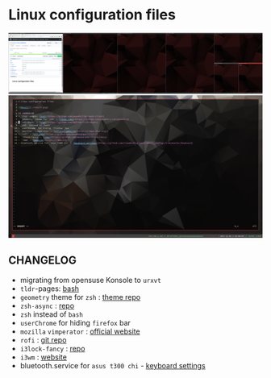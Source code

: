 # Linux configuration files

![Result](./result.png)
![transparency](./transparent.png)
## CHANGELOG
- migrating from opensuse Konsole to `urxvt`
- `tldr`-pages: [bash](https://github.com/pepa65/tldr-bash-client)
- `geometry` theme for `zsh` : [theme repo](https://github.com/geometry-zsh/geometry)
- `zsh-async` : [repo](https://github.com/mafredri/zsh-async)
- `zsh` instead of `bash`
- `userChrome` for hiding `firefox` bar
- `mozilla` `vimperator` : [official website](http://vimperator.org/)
- `rofi` : [git repo](https://github.com/DaveDavenport/rofi/)
- `i3lock-fancy` : [repo](https://github.com/meskarune/i3lock-fancy)
- `i3wm` : [website](https://i3wm.org/)
- bluetooth.service for `asus t300 chi` - [keyboard settings](https://github.com/timadevelop/asusT300chi_configs/tree/master/keyboard)
